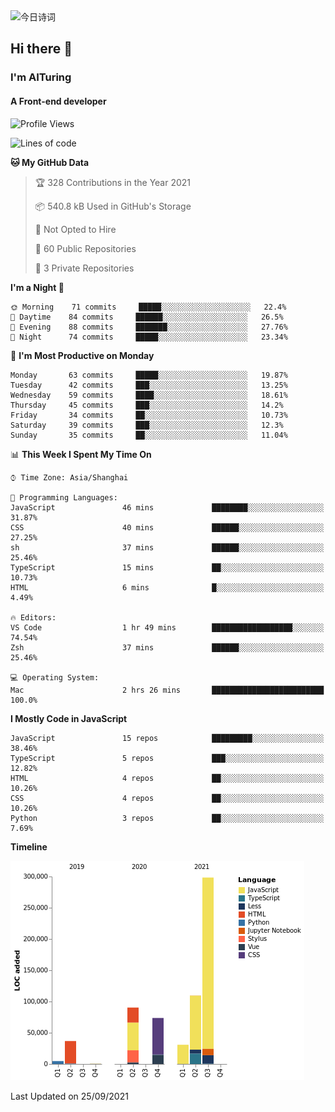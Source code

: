<img alt="今日诗词" src="https://v2.jinrishici.com/one.svg?font-size=30&spacing=2&color=skyblue" style="max-width:100%; display: block; margin: 0 auto;">

## Hi there 👋
### I'm AITuring
#### A Front-end developer

<!-- <img src="./dhx.gif" width="400px"/> -->

<!--START_SECTION:waka-->
![Profile Views](http://img.shields.io/badge/Profile%20Views-1-blue)

![Lines of code](https://img.shields.io/badge/From%20Hello%20World%20I%27ve%20Written-644767%20lines%20of%20code-blue)

**🐱 My GitHub Data** 

> 🏆 328 Contributions in the Year 2021
 > 
> 📦 540.8 kB Used in GitHub's Storage 
 > 
> 🚫 Not Opted to Hire
 > 
> 📜 60 Public Repositories 
 > 
> 🔑 3 Private Repositories  
 > 
**I'm a Night 🦉** 

```text
🌞 Morning    71 commits     █████░░░░░░░░░░░░░░░░░░░░   22.4% 
🌆 Daytime    84 commits     ██████░░░░░░░░░░░░░░░░░░░   26.5% 
🌃 Evening    88 commits     ███████░░░░░░░░░░░░░░░░░░   27.76% 
🌙 Night      74 commits     █████░░░░░░░░░░░░░░░░░░░░   23.34%

```
📅 **I'm Most Productive on Monday** 

```text
Monday       63 commits     █████░░░░░░░░░░░░░░░░░░░░   19.87% 
Tuesday      42 commits     ███░░░░░░░░░░░░░░░░░░░░░░   13.25% 
Wednesday    59 commits     ████░░░░░░░░░░░░░░░░░░░░░   18.61% 
Thursday     45 commits     ███░░░░░░░░░░░░░░░░░░░░░░   14.2% 
Friday       34 commits     ██░░░░░░░░░░░░░░░░░░░░░░░   10.73% 
Saturday     39 commits     ███░░░░░░░░░░░░░░░░░░░░░░   12.3% 
Sunday       35 commits     ██░░░░░░░░░░░░░░░░░░░░░░░   11.04%

```


📊 **This Week I Spent My Time On** 

```text
⌚︎ Time Zone: Asia/Shanghai

💬 Programming Languages: 
JavaScript               46 mins             ████████░░░░░░░░░░░░░░░░░   31.87% 
CSS                      40 mins             ██████░░░░░░░░░░░░░░░░░░░   27.25% 
sh                       37 mins             ██████░░░░░░░░░░░░░░░░░░░   25.46% 
TypeScript               15 mins             ██░░░░░░░░░░░░░░░░░░░░░░░   10.73% 
HTML                     6 mins              █░░░░░░░░░░░░░░░░░░░░░░░░   4.49%

🔥 Editors: 
VS Code                  1 hr 49 mins        ██████████████████░░░░░░░   74.54% 
Zsh                      37 mins             ██████░░░░░░░░░░░░░░░░░░░   25.46%

💻 Operating System: 
Mac                      2 hrs 26 mins       █████████████████████████   100.0%

```

**I Mostly Code in JavaScript** 

```text
JavaScript               15 repos            █████████░░░░░░░░░░░░░░░░   38.46% 
TypeScript               5 repos             ███░░░░░░░░░░░░░░░░░░░░░░   12.82% 
HTML                     4 repos             ██░░░░░░░░░░░░░░░░░░░░░░░   10.26% 
CSS                      4 repos             ██░░░░░░░░░░░░░░░░░░░░░░░   10.26% 
Python                   3 repos             ██░░░░░░░░░░░░░░░░░░░░░░░   7.69%

```


**Timeline**

![Chart not found](https://raw.githubusercontent.com/AITuring/AITuring/main/charts/bar_graph.png) 


 Last Updated on 25/09/2021
<!--END_SECTION:waka-->


